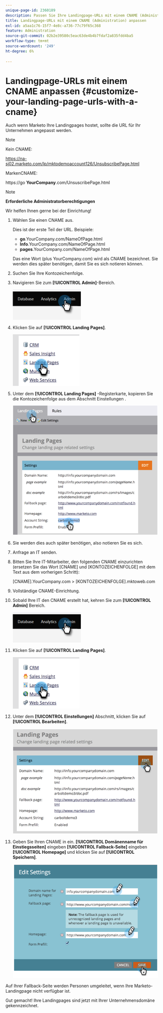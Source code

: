 ```yaml
---
unique-page-id: 2360189
description: Passen Sie Ihre Landingpage-URLs mit einem CNAME (Administration) an - Marketo Docs - Produktdokumentation
title: Landingpage-URLs mit einem CNAME (Administration) anpassen
exl-id: a5aa1c76-15f7-4e8c-a736-77c79f65c368
feature: Administration
source-git-commit: 02b2e39580c5eac63de4b4b7fdaf2a835fdd4ba5
workflow-type: tm+mt
source-wordcount: '249'
ht-degree: 6%

---
```


# Landingpage-URLs mit einem CNAME anpassen  {#customize-your-landing-page-urls-with-a-cname}

Auch wenn Marketo Ihre Landingpages hostet, sollte die URL für Ihr Unternehmen angepasst werden.

>[!NOTE]
>
>Kein CNAME:
>
>https://na-sj02.marketo.com/lp/mktodemoaccount126/UnsubscribePage.html
>
>MarkenCNAME:
>
>https://go **YourCompany**.com/UnsuscribePage.html

>[!NOTE]
>
>**Erforderliche Administratorberechtigungen**

Wir helfen Ihnen gerne bei der Einrichtung!

1. Wählen Sie einen CNAME aus.

   Dies ist der erste Teil der URL. Beispiele:

   * **go**.YourCompany.com/NameOfPage.html
   * **Info**.YourCompany.com/NameOfPage.html
   * **pages**.YourCompany.com/NameOfPage.html

   Das eine Wort (plus YourCompany.com) wird als CNAME bezeichnet. Sie werden dies später benötigen, damit Sie es sich notieren können.

1. Suchen Sie Ihre Kontozeichenfolge.

1. Navigieren Sie zum **[!UICONTROL Admin]**-Bereich.

   ![](assets/customize-your-landing-page-urls-with-a-cname-1.png)

1. Klicken Sie auf **[!UICONTROL Landing Pages]**.

   ![](assets/customize-your-landing-page-urls-with-a-cname-2.png)

1. Unter dem **[!UICONTROL Landing Pages]** -Registerkarte, kopieren Sie die Kontozeichenfolge aus dem Abschnitt Einstellungen .

   ![](assets/customize-your-landing-page-urls-with-a-cname-3.png)

1. Sie werden dies auch später benötigen, also notieren Sie es sich.

1. Anfrage an IT senden.

1. Bitten Sie Ihre IT-Mitarbeiter, den folgenden CNAME einzurichten (ersetzen Sie das Wort [CNAME] und [KONTOZEICHENFOLGE] mit dem Text aus dem vorherigen Schritt):

   [CNAME].YourCompany.com > [KONTOZEICHENFOLGE].mktoweb.com

1. Vollständige CNAME-Einrichtung.

1. Sobald Ihre IT den CNAME erstellt hat, kehren Sie zum **[!UICONTROL Admin]** Bereich.

   ![](assets/customize-your-landing-page-urls-with-a-cname-4.png)

1. Klicken Sie auf **[!UICONTROL Landing Pages]**.

   ![](assets/customize-your-landing-page-urls-with-a-cname-5.png)

1. Unter dem **[!UICONTROL Einstellungen]** Abschnitt, klicken Sie auf **[!UICONTROL Bearbeiten]**.

   ![](assets/customize-your-landing-page-urls-with-a-cname-6.png)

1. Geben Sie Ihren CNAME in ein. **[!UICONTROL Domänenname für Einstiegsseiten]** eingeben **[!UICONTROL Fallback-Seite]** eingeben **[!UICONTROL Homepage]** und klicken Sie auf **[!UICONTROL Speichern]**.

   ![](assets/customize-your-landing-page-urls-with-a-cname-7.png)

Auf Ihrer Fallback-Seite werden Personen umgeleitet, wenn Ihre Marketo-Landingpage nicht verfügbar ist.

Gut gemacht! Ihre Landingpages sind jetzt mit Ihrer Unternehmensdomäne gekennzeichnet.
